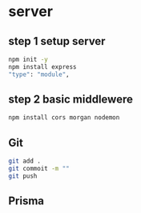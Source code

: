 # server
## step 1 setup server

```bash
npm init -y 
npm install express
"type": "module",
```

## step 2 basic middlewere

```bash
npm install cors morgan nodemon
```

## Git
```bash
git add . 
git commoit -m ""
git push
```


## Prisma
```bash
